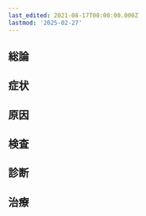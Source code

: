 ```yaml
---
last_edited: 2021-08-17T00:00:00.000Z
lastmod: '2025-02-27'
---
```





## 総論

## 症状

## 原因

## 検査

## 診断

## 治療
